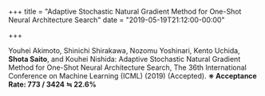 +++
title = "Adaptive Stochastic Natural Gradient Method for One-Shot Neural Architecture Search"
date = "2019-05-19T21:12:00-00:00"

+++

Youhei Akimoto, Shinichi Shirakawa, Nozomu Yoshinari, Kento Uchida, 
**Shota Saito**, and Kouhei Nishida: Adaptive Stochastic Natural Gradient 
Method for One-Shot Neural Architecture Search, The 36th International 
Conference on Machine Learning (ICML) (2019) (Accepted).  **※ Acceptance Rate: 773 / 3424 ≒ 22.6%**

<!--more-->